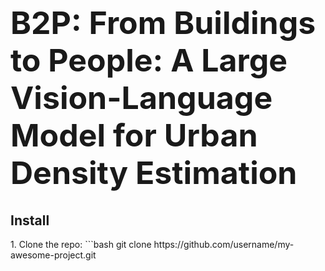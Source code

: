 <h1 style="font-size:50px;">B2P: From Buildings to People: A Large Vision-Language Model for Urban Density Estimation</h1>
<h2>Install</h2>
1. Clone the repo:
```bash
   git clone https://github.com/username/my-awesome-project.git
